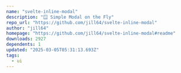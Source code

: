 ```yaml
---
name: "svelte-inline-modal"
description: "🪟 Simple Modal on the Fly"
repo_url: "https://github.com/jill64/svelte-inline-modal"
author: "jill64"
homepage: "https://github.com/jill64/svelte-inline-modal#readme"
downloads: 2927
dependents: 1
updated: "2025-03-05T05:31:13.693Z"
tags: 
  - ui
---
```

